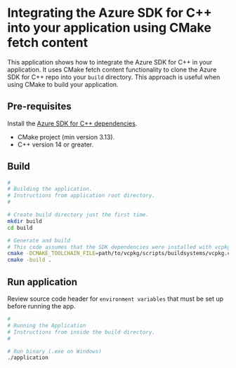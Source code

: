 # Integrating the Azure SDK for C++ into your application using CMake fetch content

This application shows how to integrate the Azure SDK for C++ in your application. It uses CMake fetch content functionality to clone the Azure SDK for C++ repo into your `build` directory. This approach is useful when using CMake to build your application.

## Pre-requisites

Install the [Azure SDK for C++ dependencies](https://github.com/Azure/azure-sdk-for-cpp/blob/main/CONTRIBUTING.md#third-party-dependencies).

- CMake project (min version 3.13).
- C++ version 14 or greater.

## Build

```bash
#
# Building the application.
# Instructions from application root directory.
#

# Create build directory just the first time.
mkdir build
cd build

# Generate and build
# This code assumes that the SDK dependencies were installed with vcpkg
cmake -DCMAKE_TOOLCHAIN_FILE=path/to/vcpkg/scripts/buildsystems/vcpkg.cmake ..
cmake -build .
```

## Run application

Review source code header for `environment variables` that must be set up before running the app.

```bash
#
# Running the Application
# Instructions from inside the build directory.
#

# Run binary (.exe on Windows)
./application
```


